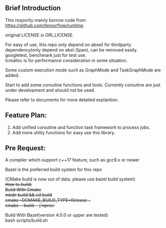 ## Brief Introduction
This respority mainly borrow code from https://github.com/tensorflow/runtime.  

original LICENSE is ORI_LICENSE.

For easy of use, this repo only depend on abseil for thirdparty dependency(only depend on absl::Span), can be removed easily.  
googletest, benchmark just for test use.  
tcmalloc is for performance consideration in some situation. 

Some custom execution mode such as GraphMode and TaskGraphMode are added.

Start to add some coroutine functions and tools. Currently coroutine are just under development and should not be used.

Please refer to documents for more detailed explantion.

## Feature Plan:  
1. Add unified coroutine and function task framework to process jobs.  
2. Add more utility functions for easy use this library.  

## Pre Request:  
A compiler which support c++17 feature, such as gcc9.x or newer

Bazel is the preferred build system for this repo

(CMake build is now out of data, please use bazel build system)  
~~How to build:~~  
~~Build With Cmake~~  
~~mkdir build && cd build~~  
~~cmake -DCMAKE_BUILD_TYPE=Release ..~~  
~~cmake --build . -j\`nproc\`~~

Build With Bazel(version 4.0.0 or upper are tested)  
bash scripts/build.sh